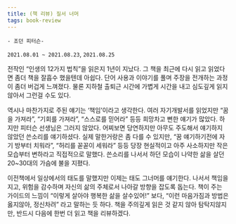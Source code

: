 ```yaml
---
title: (책 리뷰) 질서 너머
tags: book-review 
---
```


`- 조던 피터슨-`

`2021.08.01 ~ 2021.08.23`, `2021.08.25`

<!--more-->

  전작인 “인생의 12가지 법칙”을 읽은지 1년이 지났다. 그 책을 최근에 다시 읽고 읽었다면 좀더 책을 잘흡수 했을텐데 아쉽다. 단어 사용과 이야기를 풀며 주장을 전개하는 과정이 좀더 버겁게 느껴졌다. 물론 지하철 출퇴근 시간에 가볍게 시간을 내고 심도깊게 읽지 않아서 그런걸 수도 있다.

 역시나 마찬가지로 주된 얘기는 ‘책임’이라고 생각한다. 여러 자기개발서를 읽었지만 “꿈을 가져라”, “기회를 가져라”, “스스로를 믿어라” 등등 희망차고 뻔한 얘기가 많았다. 하지만 피터슨 선생님은 그러지 않았다. 어찌보면 당연하지만 아무도 주도해서 얘기하지 않았던 쓴소리를 얘기하셨다. 실제 말한거랑은 좀 다를 수 있지만, “꿈 얘기하기전에 자기 방부터 치워라”, “허리를 꼳꼳이 세워라” 등등 당장 현실적이고 아주 사소하지만 작은 모습부터 변하라고 직접적으로 말했다. 쓴소리를 나서서 하던 모습이 나약한 삶을 살던 20~30대의 가슴에 불을 지폈다.

  이전책에서  일상에서의 태도를 말했지만 이제는 태도 그너머를 얘기한다. 나서서 책임을 지고, 위험을 감수하며 자신의 삶의 주체로서 나아갈 방향을 잡도록 돕는다.  책이 주는 가이드의 느낌이 “이렇게 살아야 행복한 삶을 살수있어!” 보다,  “이런 마음가짐과 방법은 옳지않아, 정신차려” 라고 말하는 듯 하다. 책을 주의깊게 읽은 것 같지 않아 탐탁지않지만, 반드시 다음에 한번 더 읽고 책을 리뷰하겠다.
